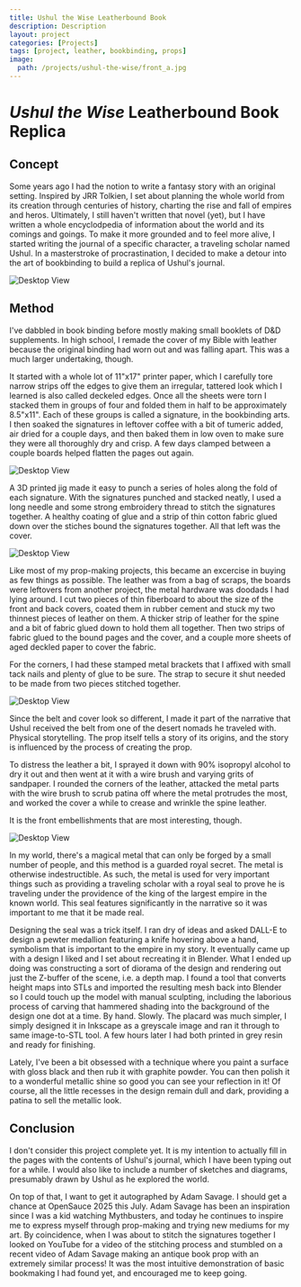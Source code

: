 ```yaml
---
title: Ushul the Wise Leatherbound Book
description: Description
layout: project
categories: [Projects]
tags: [project, leather, bookbinding, props]
image:
  path: /projects/ushul-the-wise/front_a.jpg
---
```


# _Ushul the Wise_ Leatherbound Book Replica

## Concept

Some years ago I had the notion to write a fantasy story with an original setting. Inspired by JRR Tolkien, I set about planning the whole world from its creation through centuries of history, charting the rise and fall of empires and heros. Ultimately, I still haven't written that novel (yet), but I have written a whole encyclodpedia of information about the world and its comings and goings. To make it more grounded and to feel more alive, I started writing the journal of a specific character, a traveling scholar named Ushul. In a masterstroke of procrastination, I decided to make a detour into the art of bookbinding to build a replica of Ushul's journal.

![Desktop View](/projects/ushul-the-wise/front_a.jpg)

## Method

I've dabbled in book binding before mostly making small booklets of D&D supplements. In high school, I remade the cover of my Bible with leather because the original binding had worn out and was falling apart. This was a much larger undertaking, though.

It started with a whole lot of 11"x17" printer paper, which I carefully tore narrow strips off the edges to give them an irregular, tattered look which I learned is also called deckeled edges. Once all the sheets were torn I stacked them in groups of four and folded them in half to be approximately 8.5"x11". Each of these groups is called a signature, in the bookbinding arts. I then soaked the signatures in leftover coffee with a bit of tumeric added, air dried for a couple days, and then baked them in low oven to make sure they were all thoroughly dry and crisp. A few days clamped between a couple boards helped flatten the pages out again.

![Desktop View](/projects/ushul-the-wise/inside.jpg)

A 3D printed jig made it easy to punch a series of holes along the fold of each signature. With the signatures punched and stacked neatly, I used a long needle and some strong embroidery thread to stitch the signatures together. A healthy coating of glue and a strip of thin cotton fabric glued down over the stiches bound the signatures together. All that left was the cover.

![Desktop View](/projects/ushul-the-wise/front_b.jpg)

Like most of my prop-making projects, this became an excercise in buying as few things as possible. The leather was from a bag of scraps, the boards were leftovers from another project, the metal hardware was doodads I had lying around. I cut two pieces of thin fiberboard to about the size of the front and back covers, coated them in rubber cement and stuck my two thinnest pieces of leather on them. A thicker strip of leather for the spine and a bit of fabric glued down to hold them all together. Then two strips of fabric glued to the bound pages and the cover, and a couple more sheets of aged deckled paper to cover the fabric.

For the corners, I had these stamped metal brackets that I affixed with small tack nails and plenty of glue to be sure. The strap to secure it shut needed to be made from two pieces stitched together.

![Desktop View](/projects/ushul-the-wise/back.jpg)

Since the belt and cover look so different, I made it part of the narrative that Ushul received the belt from one of the desert nomads he traveled with. Physical storytelling. The prop itself tells a story of its origins, and the story is influenced by the process of creating the prop.

To distress the leather a bit, I sprayed it down with 90% isopropyl alcohol to dry it out and then went at it with a wire brush and varying grits of sandpaper. I rounded the corners of the leather, attacked the metal parts with the wire brush to scrub patina off where the metal protrudes the most, and worked the cover a while to crease and wrinkle the spine leather.

It is the front embellishments that are most interesting, though.

![Desktop View](/projects/ushul-the-wise/front_a.jpg)

In my world, there's a magical metal that can only be forged by a small number of people, and this method is a guarded royal secret. The metal is otherwise indestructible. As such, the metal is used for very important things such as providing a traveling scholar with a royal seal to prove he is traveling under the providence of the king of the largest empire in the known world. This seal features significantly in the narrative so it was important to me that it be made real.

Designing the seal was a trick itself. I ran dry of ideas and asked DALL-E to design a pewter medallion featuring a knife hovering above a hand, symbolism that is important to the empire in my story. It eventually came up with a design I liked and I set about recreating it in Blender. What I ended up doing was constructing a sort of diorama of the design and rendering out just the Z-buffer of the scene, i.e. a depth map. I found a tool that converts height maps into STLs and imported the resulting mesh back into Blender so I could touch up the model with manual sculpting, including the laborious process of carving that hammered shading into the background of the design one dot at a time. By hand. Slowly. The placard was much simpler, I simply designed it in Inkscape as a greyscale image and ran it through to same image-to-STL tool. A few hours later I had both printed in grey resin and ready for finishing.

Lately, I've been a bit obsessed with a technique where you paint a surface with gloss black and then rub it with graphite powder. You can then polish it to a wonderful metallic shine so good you can see your reflection in it! Of course, all the little recesses in the design remain dull and dark, providing a patina to sell the metallic look.

## Conclusion

I don't consider this project complete yet. It is my intention to actually fill in the pages with the contents of Ushul's journal, which I have been typing out for a while. I would also like to include a number of sketches and diagrams, presumably drawn by Ushul as he explored the world.

On top of that, I want to get it autographed by Adam Savage. I should get a chance at OpenSauce 2025 this July. Adam Savage has been an inspiration since I was a kid watching Mythbusters, and today he continues to inspire me to express myself through prop-making and trying new mediums for my art. By coincidence, when I was about to stitch the signatures together I looked on YouTube for a video of the stitching process and stumbled on a recent video of Adam Savage making an antique book prop with an extremely similar process! It was the most intuitive demonstration of basic bookmaking I had found yet, and encouraged me to keep going.